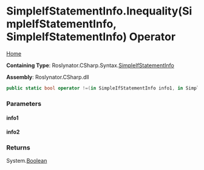 <a name="_top"></a>

# SimpleIfStatementInfo\.Inequality\(SimpleIfStatementInfo, SimpleIfStatementInfo\) Operator

[Home](../../../../../README.md#_top)

**Containing Type**: Roslynator\.CSharp\.Syntax\.[SimpleIfStatementInfo](../README.md#_top)

**Assembly**: Roslynator\.CSharp\.dll

```csharp
public static bool operator !=(in SimpleIfStatementInfo info1, in SimpleIfStatementInfo info2)
```

### Parameters

#### info1

#### info2

### Returns

System\.[Boolean](https://docs.microsoft.com/en-us/dotnet/api/system.boolean)

